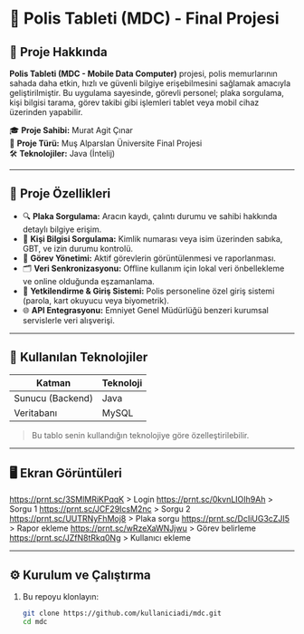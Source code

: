 # 🚓 Polis Tableti (MDC) - Final Projesi

## 📌 Proje Hakkında

**Polis Tableti (MDC - Mobile Data Computer)** projesi, polis memurlarının sahada daha etkin, hızlı ve güvenli bilgiye erişebilmesini sağlamak amacıyla geliştirilmiştir. Bu uygulama sayesinde, görevli personel; plaka sorgulama, kişi bilgisi tarama, görev takibi gibi işlemleri tablet veya mobil cihaz üzerinden yapabilir.

🎓 **Proje Sahibi:** Murat Agit Çınar  
📅 **Proje Türü:** Muş Alparslan Üniversite Final Projesi  
🛠️ **Teknolojiler:** Java (İntelij)

---

## 🎯 Proje Özellikleri

- 🔍 **Plaka Sorgulama:** Aracın kaydı, çalıntı durumu ve sahibi hakkında detaylı bilgiye erişim.
- 👤 **Kişi Bilgisi Sorgulama:** Kimlik numarası veya isim üzerinden sabıka, GBT, ve izin durumu kontrolü.
- 📍 **Görev Yönetimi:** Aktif görevlerin görüntülenmesi ve raporlanması.
- 🗂️ **Veri Senkronizasyonu:** Offline kullanım için lokal veri önbellekleme ve online olduğunda eşzamanlama.
- 🔐 **Yetkilendirme & Giriş Sistemi:** Polis personeline özel giriş sistemi (parola, kart okuyucu veya biyometrik).
- 🌐 **API Entegrasyonu:** Emniyet Genel Müdürlüğü benzeri kurumsal servislerle veri alışverişi.

---

## 🧱 Kullanılan Teknolojiler

| Katman             | Teknoloji             |
|--------------------|------------------------|
| Sunucu (Backend)   | Java                   |
| Veritabanı         | MySQL                  |

> Bu tablo senin kullandığın teknolojiye göre özelleştirilebilir.

---

## 🖥️ Ekran Görüntüleri

https://prnt.sc/3SMlMRiKPqqK > Login
https://prnt.sc/0kvnLIOIh9Ah > Sorgu 1
https://prnt.sc/JCF29IcsM2nc > Sorgu 2
https://prnt.sc/UUTRNyFhMoj8 > Plaka sorgu
https://prnt.sc/DcIiUG3cZJI5 > Rapor ekleme
https://prnt.sc/wRzeXaWNJjwu > Görev belirleme
https://prnt.sc/JZfN8tRkq0Ng > Kullanıcı ekleme




---

## ⚙️ Kurulum ve Çalıştırma

1. Bu repoyu klonlayın:
   ```bash
   git clone https://github.com/kullaniciadi/mdc.git
   cd mdc
